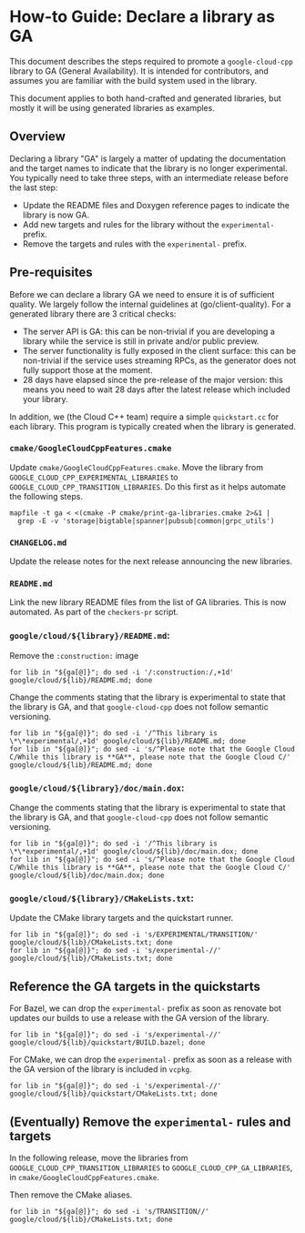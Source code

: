 # How-to Guide: Declare a library as GA

This document describes the steps required to promote a `google-cloud-cpp`
library to GA (General Availability). It is intended for contributors, and
assumes you are familiar with the build system used in the library.

This document applies to both hand-crafted and generated libraries, but mostly
it will be using generated libraries as examples.

## Overview

Declaring a library "GA" is largely a matter of updating the documentation and
the target names to indicate that the library is no longer experimental. You
typically need to take three steps, with an intermediate release before the last
step:

- Update the README files and Doxygen reference pages to indicate the library is
  now GA.
- Add new targets and rules for the library without the `experimental-` prefix.
- Remove the targets and rules with the `experimental-` prefix.

## Pre-requisites

Before we can declare a library GA we need to ensure it is of sufficient
quality. We largely follow the internal guidelines at (go/client-quality). For a
generated library there are 3 critical checks:

- The server API is GA: this can be non-trivial if you are developing a library
  while the service is still in private and/or public preview.
- The server functionality is fully exposed in the client surface: this can be
  non-trivial if the service uses streaming RPCs, as the generator does not
  fully support those at the moment.
- 28 days have elapsed since the pre-release of the major version: this means
  you need to wait 28 days after the latest release which included your library.

In addition, we (the Cloud C++ team) require a simple `quickstart.cc` for each
library. This program is typically created when the library is generated.

### `cmake/GoogleCloudCppFeatures.cmake`

Update `cmake/GoogleCloudCppFeatures.cmake`. Move the library from
`GOOGLE_CLOUD_CPP_EXPERIMENTAL_LIBRARIES` to
`GOOGLE_CLOUD_CPP_TRANSITION_LIBRARIES`. Do this first as it helps automate the
following steps.

```shell
mapfile -t ga < <(cmake -P cmake/print-ga-libraries.cmake 2>&1 |
  grep -E -v 'storage|bigtable|spanner|pubsub|common|grpc_utils')
```

### `CHANGELOG.md`

Update the release notes for the next release announcing the new libraries.

### `README.md`

Link the new library README files from the list of GA libraries. This is now
automated. As part of the `checkers-pr` script.

### `google/cloud/${library}/README.md`:

Remove the `:construction:` image

```shell
for lib in "${ga[@]}"; do sed -i '/:construction:/,+1d' google/cloud/${lib}/README.md; done
```

Change the comments stating that the library is experimental to state that the
library is GA, and that `google-cloud-cpp` does not follow semantic versioning.

```shell
for lib in "${ga[@]}"; do sed -i '/^This library is \*\*experimental/,+1d' google/cloud/${lib}/README.md; done
for lib in "${ga[@]}"; do sed -i 's/^Please note that the Google Cloud C/While this library is **GA**, please note that the Google Cloud C/' google/cloud/${lib}/README.md; done
```

### `google/cloud/${library}/doc/main.dox`:

Change the comments stating that the library is experimental to state that the
library is GA, and that `google-cloud-cpp` does not follow semantic versioning.

```shell
for lib in "${ga[@]}"; do sed -i '/^This library is \*\*experimental/,+1d' google/cloud/${lib}/doc/main.dox; done
for lib in "${ga[@]}"; do sed -i 's/^Please note that the Google Cloud C/While this library is **GA**, please note that the Google Cloud C/' google/cloud/${lib}/doc/main.dox; done
```

### `google/cloud/${library}/CMakeLists.txt`:

Update the CMake library targets and the quickstart runner.

```shell
for lib in "${ga[@]}"; do sed -i 's/EXPERIMENTAL/TRANSITION/' google/cloud/${lib}/CMakeLists.txt; done
for lib in "${ga[@]}"; do sed -i 's/experimental-//' google/cloud/${lib}/CMakeLists.txt; done
```

## Reference the GA targets in the quickstarts

For Bazel, we can drop the `experimental-` prefix as soon as renovate bot
updates our builds to use a release with the GA version of the library.

```shell
for lib in "${ga[@]}"; do sed -i 's/experimental-//' google/cloud/${lib}/quickstart/BUILD.bazel; done
```

For CMake, we can drop the `experimental-` prefix as soon as a release with the
GA version of the library is included in `vcpkg`.

```shell
for lib in "${ga[@]}"; do sed -i 's/experimental-//' google/cloud/${lib}/quickstart/CMakeLists.txt; done
```

## (Eventually) Remove the `experimental-` rules and targets

In the following release, move the libraries from
`GOOGLE_CLOUD_CPP_TRANSITION_LIBRARIES` to `GOOGLE_CLOUD_CPP_GA_LIBRARIES`, in
`cmake/GoogleCloudCppFeatures.cmake`.

Then remove the CMake aliases.

```shell
for lib in "${ga[@]}"; do sed -i 's/TRANSITION//' google/cloud/${lib}/CMakeLists.txt; done
```
